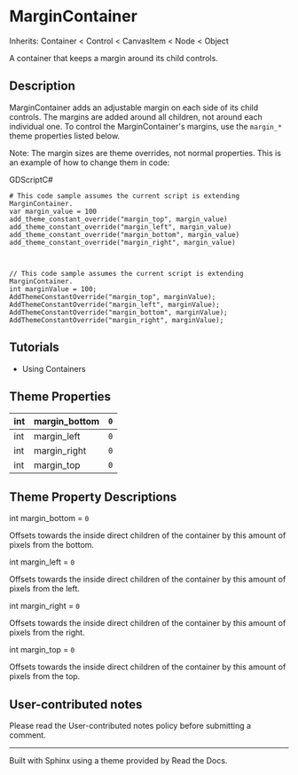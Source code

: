 # MarginContainer

Inherits: Container < Control < CanvasItem < Node < Object

A container that keeps a margin around its child controls.

## Description

MarginContainer adds an adjustable margin on each side of its child controls.
The margins are added around all children, not around each individual one. To
control the MarginContainer's margins, use the `margin_*` theme properties
listed below.

Note: The margin sizes are theme overrides, not normal properties. This is an
example of how to change them in code:

GDScriptC#

    
    
    # This code sample assumes the current script is extending MarginContainer.
    var margin_value = 100
    add_theme_constant_override("margin_top", margin_value)
    add_theme_constant_override("margin_left", margin_value)
    add_theme_constant_override("margin_bottom", margin_value)
    add_theme_constant_override("margin_right", margin_value)
    
    
    
    // This code sample assumes the current script is extending MarginContainer.
    int marginValue = 100;
    AddThemeConstantOverride("margin_top", marginValue);
    AddThemeConstantOverride("margin_left", marginValue);
    AddThemeConstantOverride("margin_bottom", marginValue);
    AddThemeConstantOverride("margin_right", marginValue);
    

## Tutorials

  * Using Containers

## Theme Properties

int | margin_bottom | `0`  
---|---|---  
int | margin_left | `0`  
int | margin_right | `0`  
int | margin_top | `0`  
  
## Theme Property Descriptions

int margin_bottom = `0`

Offsets towards the inside direct children of the container by this amount of
pixels from the bottom.

int margin_left = `0`

Offsets towards the inside direct children of the container by this amount of
pixels from the left.

int margin_right = `0`

Offsets towards the inside direct children of the container by this amount of
pixels from the right.

int margin_top = `0`

Offsets towards the inside direct children of the container by this amount of
pixels from the top.

## User-contributed notes

Please read the User-contributed notes policy before submitting a comment.

* * *

Built with Sphinx using a theme provided by Read the Docs.

